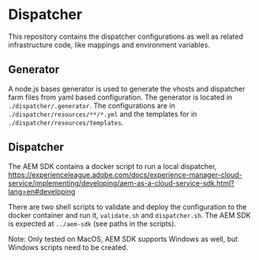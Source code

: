 # Dispatcher

This repository contains the dispatcher configurations as well as related
infrastructure code, like mappings and environment variables.

## Generator

A node.js bases generator is used to generate the vhosts and dispatcher farm
files from yaml based configuration. The generator is located in `./dispatcher/.generator`.
The configurations are in `./dispatcher/resources/**/*.yml` and the templates for in
`./dispatcher/resources/templates`.

## Dispatcher

The AEM SDK contains a docker script to run a local dispatcher, https://experienceleague.adobe.com/docs/experience-manager-cloud-service/implementing/developing/aem-as-a-cloud-service-sdk.html?lang=en#developing

There are two shell scripts to validate and deploy the configuration to the docker container and
run it, `validate.sh` and `dispatcher.sh`. The AEM SDK is expected at `../aem-sdk` (see paths in the scripts).

Note: Only tested on MacOS, AEM SDK supports Windows as well, but Windows scripts need to be created. 
